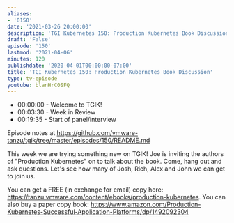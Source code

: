 ```yaml
---
aliases:
- '0150'
date: '2021-03-26 20:00:00'
description: 'TGI Kubernetes 150: Production Kubernetes Book Discussion'
draft: 'False'
episode: '150'
lastmod: '2021-04-06'
minutes: 120
publishdate: '2020-04-01T00:00:00-07:00'
title: 'TGI Kubernetes 150: Production Kubernetes Book Discussion'
type: tv-episode
youtube: blanHrC0SFQ
---
```


- 00:00:00 - Welcome to TGIK!
- 00:03:30 - Week in Review
- 00:19:35 - Start of panel/interview

Episode notes at https://github.com/vmware-tanzu/tgik/tree/master/episodes/150/README.md

This week we are trying something new on TGIK! Joe is inviting the authors of "Production Kubernetes" on to talk about the book.  Come, hang out and ask questions.  Let's see how many of Josh, Rich, Alex and John we can get to join us.

You can get a FREE (in exchange for email) copy here: https://tanzu.vmware.com/content/ebooks/production-kubernetes. 
You can also buy a paper copy book: https://www.amazon.com/Production-Kubernetes-Successful-Application-Platforms/dp/1492092304